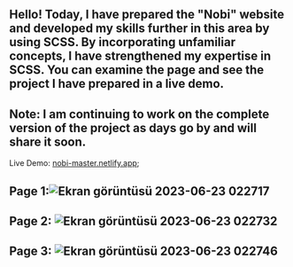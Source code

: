 Hello! Today, I have prepared the "Nobi" website and developed my skills further in this area by using SCSS. By incorporating unfamiliar concepts, I have strengthened my expertise in SCSS. You can examine the page and see the project I have prepared in a live demo.
------------------------------------------------------------------------------------------------------
Note: I am continuing to work on the complete version of the project as days go by and will share it soon.
------------------------------------------------------------------------------------------------------
Live Demo: [nobi-master.netlify.app](https://master--nobi-master.netlify.app/);

Page 1:![Ekran görüntüsü 2023-06-23 022717](https://github.com/Nazim527/Nobi/assets/68445690/43674579-9c00-4cf9-99ab-12222f179efa)
------------------------------------------------------------------------------------------------------
Page 2: ![Ekran görüntüsü 2023-06-23 022732](https://github.com/Nazim527/Nobi/assets/68445690/f6a481f3-dcda-45c5-ad58-429d19ab2480)
------------------------------------------------------------------------------------------------------
Page 3: ![Ekran görüntüsü 2023-06-23 022746](https://github.com/Nazim527/Nobi/assets/68445690/4930a345-28a8-498a-9dc2-10ac554d20a0)
------------------------------------------------------------------------------------------------------

